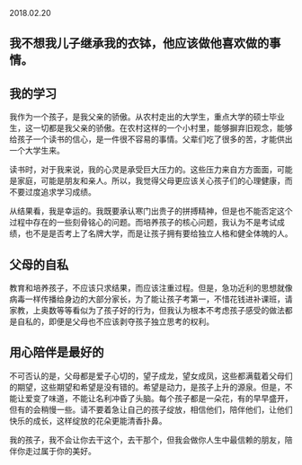 2018.02.20

## **我不想我儿子继承我的衣钵，他应该做他喜欢做的事情。**

## **我的学习**

我作为一个孩子，是我父亲的骄傲。从农村走出的大学生，重点大学的硕士毕业生，这一切都是我父亲的骄傲。在农村这样的一个小村里，能够摒弃旧观念，能够给孩子一个读书的信心，是一件很不容易的事情。父辈们吃了很多的苦，才能供出一个大学生来。

读书时，对于我来说，我的心灵是承受巨大压力的。这些压力来自方方面面，可能是家庭，可能是朋友和亲人。所以，我觉得父母更应该关心孩子们的心理健康，而不要过度追求学习成绩。

从结果看，我是幸运的。我既要承认寒门出贵子的拼搏精神，但是也不能否定这个过程中存在的一些刻骨铭心的问题。而培养孩子的核心问题，我认为不是考试成绩，也不是是否考上了名牌大学，而是让孩子拥有要给独立人格和健全体魄的人。

## **父母的自私**

教育和培养孩子，不应该只求结果，而应该注重过程。但是，急功近利的思想就像病毒一样传播给身边的大部分家长，为了能让孩子考第一，不惜花钱进补课班，请家教，上奥数等等看似为了孩子好的行为，但我认为根本不考虑孩子感受的做法都是自私的，即便是父母也不应该剥夺孩子独立思考的权利。

## **用心陪伴是最好的**

不可否认的是，父母都是爱子心切的，望子成龙，望女成凤，这些都满载着父母们的期望，这些期望和希望是没有错的。希望是动力，是孩子上升的源泉。但是，不能让爱变了味道，不能让名利冲昏了头脑。每个孩子都是一朵花，有的早早盛开，但有的会稍慢一些。请不要着急让自己的孩子绽放，相信他们，陪伴他们，让他们快乐的成长，这样绽放的花朵更能清香扑鼻。

我的孩子，我不会让你去干这个，去干那个，但我会做你人生中最信赖的朋友，陪伴你走过属于你的美好。

